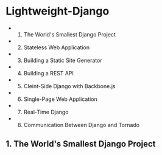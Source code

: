 Lightweight-Django
============

- 1. The World's Smallest Django Project
- 2. Stateless Web Application
- 3. Building a Static Site Generator
- 4. Building a REST API
- 5. Cleint-Side Django with Backbone.js
- 6. Single-Page Web Application
- 7. Real-Time Django
- 8. Communication Between Django and Tornado

## 1. The World's Smallest Django Project
